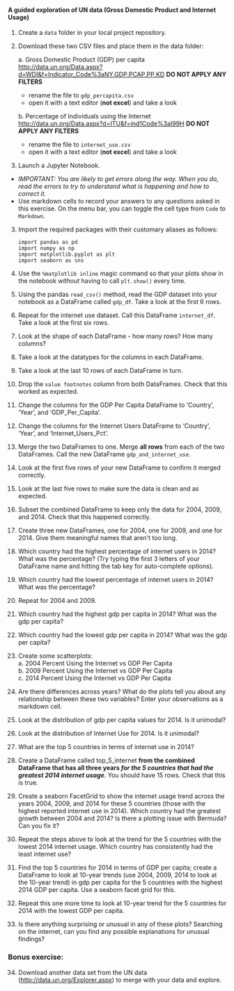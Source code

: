 #### A guided exploration of UN data (Gross Domestic Product and Internet Usage)


1. Create a `data` folder in your local project repository.  

2. Download these two CSV files and place them in the data folder:

    a.	Gross Domestic Product (GDP) per capita http://data.un.org/Data.aspx?d=WDI&f=Indicator_Code%3aNY.GDP.PCAP.PP.KD **DO NOT APPLY ANY FILTERS**
     - rename the file to `gdp_percapita.csv`
     - open it with a text editor (**not excel**) and take a look

    b.	Percentage of Individuals using the Internet http://data.un.org/Data.aspx?d=ITU&f=ind1Code%3aI99H  **DO NOT APPLY ANY FILTERS**
     - rename the file to `internet_use.csv`
     - open it with a text editor (**not excel**) and take a look

2.	Launch a Jupyter Notebook.
 - _*IMPORTANT:  You are likely to get errors along the way. When you do, read the errors to try to understand what is happening and how to correct it.*_
  - Use markdown cells to record your answers to any questions asked in this exercise. On the menu bar, you can toggle the cell type from `Code` to `Markdown`.

3.	Import the required packages with their customary aliases as follows:

    `import pandas as pd`   
    `import numpy as np`  
    `import matplotlib.pyplot as plt`  
    `import seaborn as sns`

4.	Use the `%matplotlib inline` magic command so that your plots show in the notebook _without_ having to call `plt.show()` every time.
5.	Using the pandas `read_csv()` method, read the GDP dataset into your notebook as a DataFrame called `gdp_df`. Take a look at the first 6 rows.
6. Repeat for the internet use dataset. Call this DataFrame `internet_df`. Take a look at the first six rows.
7. Look at the shape of each DataFrame - how many rows? How many columns?
8.	Take a look at the datatypes for the columns in each DataFrame.
9. Take a look at the last 10 rows of each DataFrame in turn.
10.	Drop the `value footnotes` column from both DataFrames. Check that this worked as expected.
11.	Change the columns for the GDP Per Capita DataFrame to ‘Country’, ‘Year’, and ‘GDP_Per_Capita’.
12.	Change the columns for the Internet Users DataFrame to ‘Country’, ‘Year’, and ‘Internet_Users_Pct’.
13.	Merge the two DataFrames to one. Merge **all rows** from each of the two DataFrames. Call the new DataFrame `gdp_and_internet_use`.
14.	Look at the first five rows of your new DataFrame to confirm it merged correctly.
15.	Look at the last five rows to make sure the data is clean and as expected.
16.	Subset the combined DataFrame to keep only the data for 2004, 2009, and 2014. Check that this happened correctly.
17.	Create three new DataFrames, one for 2004, one for 2009, and one for 2014. Give them meaningful names that aren't too long.
18.	Which country had the highest percentage of internet users in 2014? What was the percentage? (Try typing the first 3 letters of your DataFrame name and hitting the tab key for auto-complete options).
19.	Which country had the lowest percentage of internet users in 2014? What was the percentage?
20.	Repeat for 2004 and 2009.
21.	Which country had the highest gdp per capita in 2014? What was the gdp per capita?
22.	Which country had the lowest gdp per capita in 2014? What was the gdp per capita?
23.	Create some scatterplots:  
    a.  2004 Percent Using the Internet vs GDP Per Capita  
    b.	2009 Percent Using the Internet vs GDP Per Capita  
    c.	2014 Percent Using the Internet vs GDP Per Capita  
24.	Are there differences across years? What do the plots tell you about any relationship between these two variables? Enter your observations as a markdown cell.
25.	Look at the distribution of gdp per capita values for 2014. Is it unimodal?
26.	Look at the distribution of Internet Use for 2014. Is it unimodal?
27.	What are the top 5 countries in terms of internet use in 2014?
28.	Create a DataFrame called top_5_internet **from the combined DataFrame that has all three years _for the 5 countries that had the greatest 2014 internet usage_**. You should have 15 rows. Check that this is true.
29.	Create a seaborn FacetGrid to show the internet usage trend across the years 2004, 2009, and 2014 for these 5 countries (those with the highest reported internet use in 2014). Which country had the greatest growth between 2004 and 2014? Is there a plotting issue with Bermuda? Can you fix it?
30.	Repeat the steps above to look at the trend for the 5 countries with the lowest 2014 internet usage. Which country has consistently had the least internet use?
31.	Find the top 5 countries for 2014 in terms of GDP per capita; create a DataFrame to look at 10-year trends (use 2004, 2009, 2014 to look at the 10-year trend) in gdp per capita for the 5 countries with the highest 2014 GDP per capita. Use a seaborn facet grid for this.
32. Repeat this one more time to look at 10-year trend for the 5 countries for 2014 with the lowest GDP per capita.
33.	Is there anything surprising or unusual in any of these plots? Searching on the internet, can you find any possible explanations for unusual findings?


### Bonus exercise:
34.    Download another data set from the UN data (http://data.un.org/Explorer.aspx) to merge with your data and explore.
